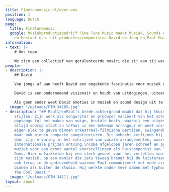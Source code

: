 ```yaml
---
title: Finetunemusic.nl/over-ons
position: 1
language: Dutch
page:
  title: Finetunemusic
  google: Muziekproductiebedrijf Fine Tune Music maakt Muziek, Sounds en Voice overs
    en bestaat o.a. uit producers/componisten David de Jong en Paul Maaswinkel.
information:
- text: |-
    # Ons team

    We zijn een collectief van getalenteerde musici die zij aan zij werken, bestaande uit David en Paul, beide componist en muziekproducent. Diversiteit zit in ons DNA, en dat hoor je terug in ons portfolio. Ons team bestaat uit vakgekken. We zetten ons graag in om iets unieks te creëren, met onze kennis en naar jouw wensen.
people:
- description: |-
    ## David

    Van jongs af aan heeft David een ongekende fascinatie voor muziek en geluid. Nieuwsgierigheid is een van zijn grootste drijfveren in het creëren van bijzondere composities, waarbij zijn achtergrond als klassiek pianist van grote waarde is. Oor voor detail hoor je terug in zijn muziek; onder andere in de bedrevenheid waarmee hij rijke, gedetailleerde mixes maakt voor diverse muziekstijlen.

    David is een ondernemend visionair en houdt van uitdagingen, uiteenlopend van grote commerciële projecten tot experimentele samenwerkingen met andere kunstenaars. Als muzikale duizendpoot brengt hij naast Fine Tune Music onder verschillende alter ego’s muziek uit: van harde elektronica en donkere soul tot dynamische klassieke muziek.

    Als geen ander weet David emoties in muziek en sound design uit te drukken. Dit zet hij doeltreffend in als communicatiemiddel bij het verklanken van een identiteit en bij het meevoeren van de luisteraar. David werkte onder meer samen met Bert Visscher, Club Guy and Roni en Van Engelenburg Theaterproducties.
  image: "/uploads/FTM-34185.jpg"
- description: "## Paul\n\nPaul’s brede achtergrond maakt dat hij thuis is in uiteenlopende
    stijlen. Zijn werk als songwriter en producer variëert van het schrijven van catchy
    popsongs tot het maken van vuige, brutale beats, waarbij een uitgesproken groove
    altijd voorop staat.\n \nPaul is een bekwaam arrangeur en weet instrumenten hun
    eigen plek te geven binnen orkestraal-filmische partijen, swingende jazz-harmonieën,
    maar ook binnen compacte songstructuren. Dit ambacht verfijnde hij onder andere
    door zijn ervaring in het schrijven van vocale arrangementen, waarvoor hij diverse
    internationale prijzen ontving.\n\nDe afgelopen jaren schreef en produceerde hij
    muziek voor een groot aantal voorstellingen als huiscomponist van Theater Young
    Ones. Hier ontwikkelde hij een sterk gevoel voor het vertellen van verhalen in
    zijn muziek, op een manier die iets teweeg brengt bij de luisteraar. Dit zie je
    ook terug in de gedrevenheid waarmee Paul communiceert met mede-creatieven, zowel
    binnen als buiten de studio. Hij werkte onder meer samen met Typhoon, Akwasi en
    The Cool Quest."
  image: "/uploads/FTM-34111.jpg"
layout: about
---
```

